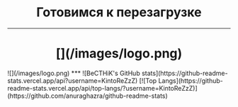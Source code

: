 <h1 align='center'>Готовимся к перезагрузке</h1>

***
<h1 align='center'>[](/images/logo.png)</h1>![](/images/logo.png)
***
![BeCTHiK's GitHub stats](https://github-readme-stats.vercel.app/api?username=KintoReZzZ) [![Top Langs](https://github-readme-stats.vercel.app/api/top-langs/?username=KintoReZzZ)](https://github.com/anuraghazra/github-readme-stats)


